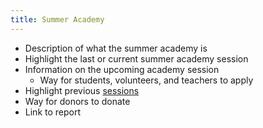 ```yaml
---
title: Summer Academy
---
```


* Description of what the summer academy is
* Highlight the last or current summer academy session
* Information on the upcoming academy session 
    * Way for students, volunteers, and teachers to apply
* Highlight previous [sessions](summer-academy-sessions)
* Way for donors to donate
* Link to report


